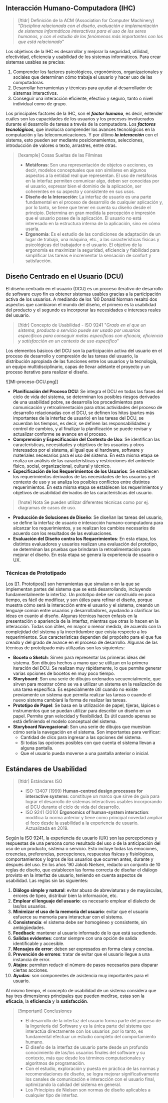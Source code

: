 
## Interacción Humano-Computadora (IHC)

>[!tldr] Definición de la ACM (Association for Computer Machinery)
>“*Disciplina relacionada con el diseño, evaluación e implementación de sistemas informáticos interactivos para el uso de los seres humanos, y con el estudio de los fenómenos más importantes con los que está relacionado*”

Los objetivos de la IHC es desarrollar y mejorar la seguridad, utilidad, efectividad, eficiencia y usabilidad de los sistemas informáticos. Para crear sistemas usables se precisa:
1. Comprender los factores psicológicos, ergonómicos, organizacionales y sociales que determinan cómo trabaja el usuario y hacer uso de las computadoras.
2. Desarrollar herramientas y técnicas para ayudar al desarrollador de sistemas interactivos.
3. Conseguir una interacción eficiente, efectivo y seguro, tanto o nivel individual como de grupo.

Los principales factores de la IHC, son el ***factor humano***, es decir, entender cuáles son las capacidades de los usuarios y los procesos involucrados durante el desarrollo de tareas a trevés de la computadora. Los ***factores tecnológicos***, que involucra comprender los avances tecnológicos en la computación y las telecomunicaciones. Y por último ***la interacción*** con el sistema, esto pueden ser mediante posicionamientos, selecciones, introducción de valores o texto, arrastres, entre otras.

>[!example] Cosas Sueltas de las Filminas
>- **Metáforas**: Son una representación de objetos o acciones, es decir, modelos conceptuales que son similares en algunos aspectos a la entidad real que representan. El uso de metáforas en la interfaz permiten comunicar algo, deben ser conocidas por el usuario, expresar bien el dominio de la aplicación, ser coherentes en su aspecto y consistente en sus usos.
>- **Diseño de la Interacción**: La interfaz de usuario es una parte fundamental en el proceso de desarrollo de cualquier aplicación y, por lo tanto, se tiene que tener en cuenta su diseño desde el principio. Determina en gran medida la percepción e impresión que el usuario posee de la aplicación. El usuario no está interesado en la estructura interna de la aplicación, sino en cómo usarla.
>- **Ergonomía**: Es el estudio de las condiciones de adaptación de un lugar de trabajo, una máquina, etc., a las características físicas y psicológicas del trabajador o el usuario. El objetivo de la ergonomía es maximizar la seguridad, eficiencia y fiabilidad para simplificar las tareas e incrementar la sensación de confort y satisfacción.

## Diseño Centrado en el Usuario (DCU)

El diseño centrado en el usuario (DCU) es un proceso iterativo de desarrollo de software cuyo fin es obtener sistemas usables gracias a la participación activa de los usuarios. A mediando de los '80 Donald Norman resaltó dos aspectos que cambiaron el mundo del diseño, el primero es la usabilidad del producto y el segundo es incorporar las necesidades e intereses reales del usuario.

>[!tldr] Concepto de Usabilidad - ISO 9241
>"*Grado en el que un sistema, producto o servicio puede ser usado por usuarios específicos para conseguir metas específicas con eficacia, eficiencia y satisfacción en un contexto de uso específico*"

Los elementos básicos del DCU son la participación activa del usuario en el proceso de desarrollo y compresión de las tareas del usuario, la distribución apropiada de las funciones entre los usuarios y la tecnología, un equipo multidisciplinario, capas de llevar adelante el proyecto y un proceso iterativo para realizar el diseño.

![[MI-proceso-DCU.png]]

- **Planificación del Proceso DCU**: Se integra el DCU en todas las fases del ciclo de vida del sistema, se determinan los posibles riesgos derivados de una usabilidad pobre, se desarrolla los procedimientos para comunicación y retroalimentación para otras actividades del proceso de desarrollo relacionadas con el DCU, se definen los hitos (partes más importantes de la interfaz de usuario) en las tareas del DCU, se acuerdan los tiempos, es decir, se definen las responsabilidades y control de cambios, y al finalizar la planificación se puede revisar y actualizar conforme se avance en el proceso.
- **Comprensión y Especificación del Contexto de Uso**: Se identifican las características, necesidades y objetivos de los usuarios y otros interesados por el sistema, al igual que el hardware, software y materiales necesarios para el uso del sistema. En esta misma etapa se realiza un análisis de las características y restricciones del ambiente físico, social, organizacional, cultural y técnico.
- **Especificación de los Requerimientos de los Usuarios**: Se establecen los requerimientos derivados de las necesidades de los usuarios y el contexto de uso y se analiza los posibles conflictos entre distintos requerimientos. En esta misma etapa se establecen los requerimientos y objetivos de usabilidad derivados de las características del usuario.

>[!note] Nota
> Se pueden utilizar diferentes técnicas como por ej. diagramas de casos de uso.

- **Producción de Soluciones de Diseño**: Se diseñan las tareas del usuario, se define la interfaz de usuario e interacción humano-computadora para alcanzar los requerimientos, y se realizan los cambios necesarios de acuerdo con los resultados de las evaluaciones.
- **Evaluación del Diseño contra los Requerimientos**: En esta etapa, los distintos evaluadores y usuarios realizan una evaluación del prototipo, se determinan las pruebas que brindaran la retroalimentación para mejorar el diseño. En esta etapa se genera la experiencia de usuario o UX.

### Técnicas de Prototipado

Los [[1. Prototipos]] son herramientas que simulan o en la que se implementan partes del sistema que se está desarrollando, incluyendo fundamentalmente la interfaz. Un prototipo debe ser construido en poco tiempo, es fácil de modificar, y son útiles para refinar el diseño, porque muestra cómo será la interacción entre el usuario y el sistema, creando un lenguaje común entre usuarios y desarrolladores, ayudando a clarificar las ideas en cuanto al diseño.
Algunas técnicas hacen énfasis en la presentación o apariencia de la interfaz, mientras que otras lo hacen en la interacción. Todas son útiles, en mayor o menor medida, de acuerdo con la complejidad del sistema y la incertidumbre que exista respecto a los requerimientos. Sus características dependen del propósito para el que fue creado y del grado de avance en el proceso de desarrollo.
Algunas de las técnicas de prototipado más utilizadas son las siguientes:

- **Boceto o Sketch**: Sirven para representar las primeras ideas del sistema. Son dibujos hechos a mano que se utilizan en la primera iteración del DCU. Se realizan muy rápidamente, lo que permite generar varias opciones de bocetos en muy poco tiempo.
- **Storyboard**: Son una serie de dibujos ordenados secuencialmente, que sirven para mostrar cómo se va a utilizar un sistema en la realización de una tarea específica. Es especialmente útil cuando no existe previamente un sistema que permita realizar las tareas o cuando el nuevo sistema cambiará la forma de realizar las tareas.
- **Prototipo de Papel**: Se basa en la utilización de papel, tijeras, lápices o instrumentos que se puedan utilizar para describir un diseño en un papel. Permite gran velocidad y flexibilidad. Es útil cuando apenas se está definiendo el modelo conceptual del sistema.
- **Storyboard Navegacional**: Son una serie de dibujos que muestran cómo sería la navegación en el sistema. Son importantes para verificar:
	- Cantidad de clics para ingresar a las opciones del sistema.
	- Si todas las opciones posibles con que cuenta el sistema llevan a alguna pantalla.
	- Que el usuario pueda moverse a una pantalla anterior o inicial.

## Estándares de Usabilidad

>[!tldr] Estándares ISO
>- ISO-13407 (1999) **Human-centred design processes for interactive systems**: constituye un marco que sirve de guía para lograr el desarrollo de sistemas interactivos usables incorporando el DCU durante el ciclo de vida del desarrollo.
>- ISO 9241 (2010) **Ergonomics of human-system interaction**: modifica la norma anterior y tiene como principal novedad ampliar el foco desde la usabilidad a la experiencia de usuario. Actualizada en 2019.

Según la ISO 9241, la experiencia de usuario (UX) son las percepciones y respuestas de una persona como resultado del uso o de la anticipación del uso de un producto, sistema o servicio. Esto incluye todas las emociones, creencias, preferencias, percepciones, respuestas físicas y fisiológicas, comportamientos y logros de los usuarios que ocurren antes, durante y después del uso.
En los años '90 Jakob Nielsen, redacto un conjunto de 10 reglas de diseño, que establecen las forma correcta de diseñar el diálogo provisto en la interfaz de usuario, teniendo en cuenta aspectos de usabilidad. Las reglas sin las siguientes:

1. **Diálogo simple y natural**: evitar abuso de abreviaturas y de mayúsculas, errores de tipeo, distribuir bien la información, etc.
2. **Emplear el lenguaje del usuario**: es necesario emplear el dialecto de las/los usuarios.
3. **Minimizar el uso de la memoria del usuario**: evitar que el usuario esfuerce su memoria para interactuar con el sistema.
4. **Consistencia**: el sistema debe ser homogéneo y consistente, sin ambigüedades.
5. **Feedback**: mantener al usuario informado de lo que está sucediendo.
6. **Salidas evidentes**: contar siempre con una opción de salida identificable y accesible.
7. **Mensajes de error**: deben ser expresados en forma clara y concisa.
8. **Prevención de errores**: tratar de evitar que el usuario llegue a una instancia de error.
9. **Atajos**: permiten reducir el número de pasos necesarios para disparar ciertas acciones.
10. **Ayudas**: son componentes de asistencia muy importantes para el usuario.

Al mismo tiempo, el concepto de usabilidad de un sistema considera que hay tres dimensiones principales que pueden medirse, estas son la **eficacia**, la **eficiencia** y la **satisfacción**.

>[!important] Conclusiones
>- El desarrollo de la interfaz del usuario forma parte del proceso de la Ingeniería del Software y es la única parte del sistema que interactúa directamente con los usuarios ,por lo tanto, es fundamental efectuar un estudio completo del comportamiento humano.
>- El diseño de la interfaz de usuario parte desde un profundo conocimiento de las/los usuarios finales del software y su contexto, más que desde los términos computacionales y algoritmos de programación.
>- Con el estudio, exploración y puesta en práctica de las normas y recomendaciones de diseño, se logra mejorar significativamente los canales de comunicación e interacción con el usuario final, optimizando la calidad del sistema en general.
>- Los Principios de Nielsen son normas de diseño aplicables a cualquier tipo de interfaz.

